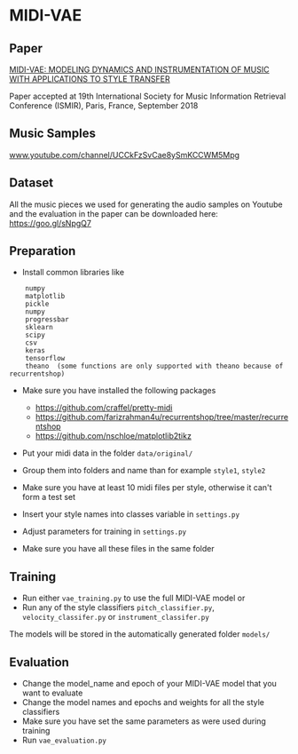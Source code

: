 # MIDI-VAE

## Paper


[MIDI-VAE: MODELING DYNAMICS AND INSTRUMENTATION OF
MUSIC WITH APPLICATIONS TO STYLE TRANSFER](https://www.tik.ee.ethz.ch/file/b17f34f911d0ecdb66bfc41af9cdf200/MIDIVAE_ISMIR_CR.pdf)

Paper accepted at 19th International Society for Music Information Retrieval Conference (ISMIR), Paris, France, September 2018

## Music Samples

www.youtube.com/channel/UCCkFzSvCae8ySmKCCWM5Mpg

## Dataset

All the music pieces we used for generating the audio samples on Youtube and the evaluation in the paper can be downloaded here: https://goo.gl/sNpgQ7

## Preparation

- Install common libraries like
```
    numpy
    matplotlib
    pickle
    numpy
    progressbar
    sklearn
    scipy
    csv
    keras
    tensorflow
    theano  (some functions are only supported with theano because of recurrentshop)
```
- Make sure you have installed the following packages
    + https://github.com/craffel/pretty-midi 
    + https://github.com/farizrahman4u/recurrentshop/tree/master/recurrentshop
    + https://github.com/nschloe/matplotlib2tikz

- Put your midi data in the folder `data/original/`
- Group them into folders and name than for example `style1`, `style2`
- Make sure you have at least 10 midi files per style, otherwise it can't form a test set
- Insert your style names into classes variable in `settings.py`
- Adjust parameters for training in `settings.py`
- Make sure you have all these files in the same folder

## Training

- Run either `vae_training.py` to use the full MIDI-VAE model or
- Run any of the style classifiers `pitch_classifier.py`, `velocity_classifer.py` or `instrument_classifer.py`

The models will be stored in the automatically generated folder `models/`

## Evaluation

- Change the model_name and epoch of your MIDI-VAE model that you want to evaluate
- Change the model names and epochs and weights for all the style classifiers
- Make sure you have set the same parameters as were used during training
- Run `vae_evaluation.py`
